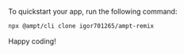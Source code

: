 To quickstart your app, run the following command: 

```bash
npx @ampt/cli clone igor701265/ampt-remix
```

Happy coding!